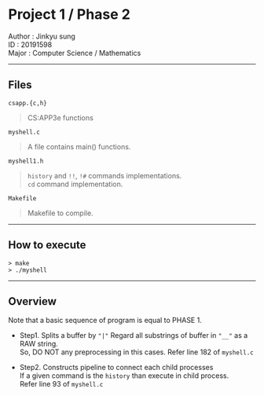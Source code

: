 # Project 1 / Phase 2  
Author : Jinkyu sung  
ID : 20191598  
Major  : Computer Science / Mathematics  

***
## Files
`csapp.{c,h}`  
> CS:APP3e functions

`myshell.c`  
> A file contains main() functions.

`myshell1.h`  
>`history` and `!!`, `!#` commands implementations.  
> `cd` command implementation.  

`Makefile`  
>Makefile to compile.
---
## How to execute
```shell
> make
> ./myshell
```
---
## Overview
Note that a basic sequence of program is equal to PHASE 1.

* Step1. Splits a buffer by `"|"`
Regard all substrings of buffer in `"__"` as a RAW string.  
So, DO NOT any preprocessing in this cases. Refer line 182 of `myshell.c`

* Step2. Constructs pipeline to connect each child processes  
If a given command is the `history` than execute in child process.  
Refer line 93 of `myshell.c`  
